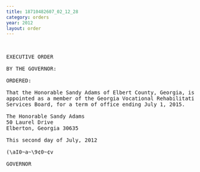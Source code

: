 ```yaml
---
title: 18710482607_02_12_28
category: orders
year: 2012
layout: order
---
```


<pre> 

EXECUTIVE ORDER

BY THE GOVERNOR:

ORDERED:

That the Honorable Sandy Adams of Elbert County, Georgia, is
appointed as a member of the Georgia Vocational Rehabilitation
Services Board, for a term of office ending July 1, 2015.

The Honorable Sandy Adams
50 Laurel Drive
Elberton, Georgia 30635

This second day of July, 2012

(\aI0~a~\9¢0~¢v

GOVERNOR

</pre>
